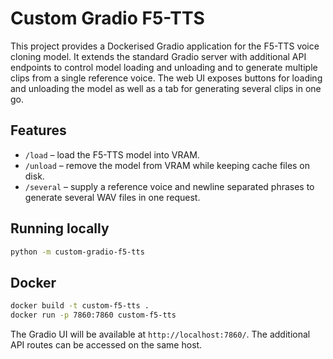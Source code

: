 # Custom Gradio F5-TTS

This project provides a Dockerised Gradio application for the F5-TTS voice
cloning model.  It extends the standard Gradio server with additional API
endpoints to control model loading and unloading and to generate multiple
clips from a single reference voice.  The web UI exposes buttons for loading
and unloading the model as well as a tab for generating several clips in one
go.

## Features

- `/load` – load the F5-TTS model into VRAM.
- `/unload` – remove the model from VRAM while keeping cache files on disk.
- `/several` – supply a reference voice and newline separated phrases to
  generate several WAV files in one request.

## Running locally

```bash
python -m custom-gradio-f5-tts
```

## Docker

```bash
docker build -t custom-f5-tts .
docker run -p 7860:7860 custom-f5-tts
```

The Gradio UI will be available at `http://localhost:7860/`.  The additional
API routes can be accessed on the same host.
